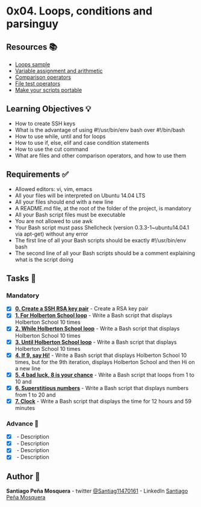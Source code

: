 # 0x04. Loops, conditions and parsinguy
## Resources :books:

* [Loops sample](https://intranet.hbtn.io/rltoken/fRCmr2B_Ne-rQdFZdfUDcA)
* [Variable assignment and arithmetic](https://intranet.hbtn.io/rltoken/o8mucWW2XddN4MHiHSArkA)
* [Comparison operators](https://intranet.hbtn.io/rltoken/jN0bfG-Qpkg3aYJM-n3LHw)
* [File test operators](https://intranet.hbtn.io/rltoken/mYWUvI1VFqR_KWNWZngq7Q)
* [Make your scripts portable](https://intranet.hbtn.io/rltoken/Dyrnap2UC-LrzrmCOJRx8A)

## Learning Objectives :bulb:
* How to create SSH keys
* What is the advantage of using #!/usr/bin/env bash over #!/bin/bash
* How to use while, until and for loops
* How to use if, else, elif and case condition statements
* How to use the cut command
* What are files and other comparison operators, and how to use them

## Requirements :white_check_mark:

* Allowed editors: vi, vim, emacs
* All your files will be interpreted on Ubuntu 14.04 LTS
* All your files should end with a new line
* A README.md file, at the root of the folder of the project, is mandatory
* All your Bash script files must be executable
* You are not allowed to use awk
* Your Bash script must pass Shellcheck (version 0.3.3-1~ubuntu14.04.1 via apt-get) without any error
* The first line of all your Bash scripts should be exactly #!/usr/bin/env bash
* The second line of all your Bash scripts should be a comment explaining what is the script doing

## Tasks :page_with_curl:
### Mandatory
- [x] **[0. Create a SSH RSA key pair](./)** - Create a RSA key pair
- [x] **[1. For Holberton School loop](./)** - Write a Bash script that displays Holberton School 10 times
- [x] **[2. While Holberton School loop](./)** - Write a Bash script that displays Holberton School 10 times
- [x] **[3. Until Holberton School loop](./)** - Write a Bash script that displays Holberton School 10 times
- [x] **[4. If 9, say Hi!](./)** - Write a Bash script that displays Holberton School 10 times, but for the 9th iteration, displays Holberton School and then Hi on a new line
- [x] **[5. 4 bad luck, 8 is your chance](./)** - Write a Bash script that loops from 1 to 10 and
- [x] **[6. Superstitious numbers](./)** - Write a Bash script that displays numbers from 1 to 20 and
- [x] **[7. Clock](./)** - Write a Bash script that displays the time for 12 hours and 59 minutes
### Advance :muscle:
- [x] **[](./)** - Description
- [x] **[](./)** - Description
- [x] **[](./)** - Description
- [x] **[](./)** - Description

## Author :pencil:
**Santiago Peña Mosquera** - twitter [@Santiag11470161](https://twitter.com/Santiag11470161) - LinkedIn [Santiago Peña Mosquera](https://www.linkedin.com/in/santiago-pe%C3%B1a-mosquera-abaa20196/)
